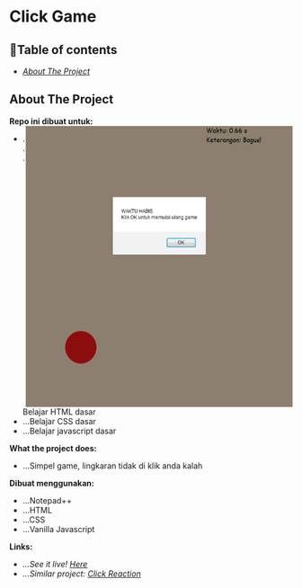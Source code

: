 # Click Game

## :round_pushpin:Table of contents
- _[About The Project](#about-the-project)_

## About The Project
**Repo ini dibuat untuk:**
<img align="right" src="overview.PNG" height="500" width="475">

- ...Belajar HTML dasar
- ...Belajar CSS dasar
- ...Belajar javascript dasar

**What the project does:**
- ...Simpel game, lingkaran tidak di klik anda kalah

**Dibuat menggunakan:**
- ...Notepad++
- ...HTML
- ...CSS
- ...Vanilla Javascript

**Links:** 
- _...See it live! <a href="https://xvferdy.github.io/click-game/" target="_blank">Here</a>_
- _...Similar project: <a href="https://codepen.io/xvferdy/pen/RdMdRP" target="_blank">Click Reaction</a>_

